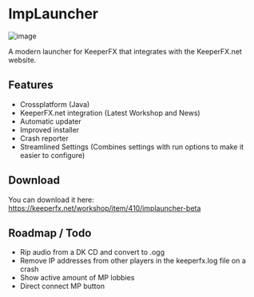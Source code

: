 ImpLauncher
===========

![image](https://github.com/yani/imp-launcher/assets/6956790/f13b81a7-2bea-47d2-b6c3-7752283fa3a1)

A modern launcher for KeeperFX that integrates with the KeeperFX.net website.

## Features
- Crossplatform (Java)
- KeeperFX.net integration (Latest Workshop and News)
- Automatic updater
- Improved installer
- Crash reporter
- Streamlined Settings (Combines settings with run options to make it easier to configure)

## Download
You can download it here: https://keeperfx.net/workshop/item/410/implauncher-beta

## Roadmap / Todo
- Rip audio from a DK CD and convert to .ogg
- Remove IP addresses from other players in the keeperfx.log file on a crash
- Show active amount of MP lobbies
- Direct connect MP button
